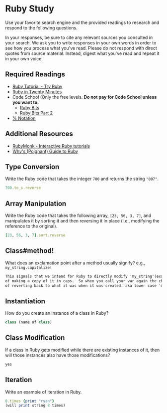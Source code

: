 # Ruby Study

Use your favorite search engine and the provided readings to research and
respond to the following questions.

In your responses, be sure to cite any relevant sources you consulted in your
search. We ask you to write responses in your own words in order to see how you
process what you've read. Please do not respond with direct quotes from source
material. Instead, digest what you've read and repeat it in your own voice.

## Required Readings

-   [Ruby Tutorial - Try Ruby](http://tryruby.org/)
-   [Ruby in Twenty Minutes](https://www.ruby-lang.org/en/documentation/quickstart/)
-   Code School (Only the free levels. **Do not pay for Code School unless you want to.**
    -   [Ruby Bits](https://www.codeschool.com/courses/ruby-bits)
    -   [Ruby Bits Part 2](https://www.codeschool.com/courses/ruby-bits-part-2)
-   [% Notation](https://en.wikibooks.org/wiki/Ruby_Programming/Syntax/Literals#The_.25_Notation)

## Additional Resources

-   [RubyMonk - Interactive Ruby tutorials](https://rubymonk.com/)
-   [Why's (Poignant) Guide to Ruby](http://poignant.guide/)

## Type Conversion

Write the Ruby code that takes the integer `700` and returns the string `"007"`.

```ruby
700.to_s.reverse
```

## Array Manipulation

Write the Ruby code that takes the following array, `[23, 56, 3, 7]`, and
manipulates it by sorting it and then reversing it in place (i.e., modifying the
reference to the original).

```ruby
[23, 56, 3, 7].sort.reverse
```

## Class#method!

What does an exclamation point after a method usually signify?  e.g.,
`my_string.capitalize!`

```md
This signals that we intend for Ruby to directly modify 'my_string'(example). Instead
of making a copy of it in caps.  So when you call your var again the changes will be there instead
of reverting back to what it was when it was created. aka lower case 'my_string'
```

## Instantiation
How do you create an instance of a class in Ruby?

```ruby
class (name of class)

```

## Class Modification

If a class in Ruby gets modified while there are existing instances of it, then
will those instances also have those modifications?

```md
yes
```

## Iteration

Write an example of iteration in Ruby.

```ruby
8.times {print "ryan"}
(will print string 8 times)
```
